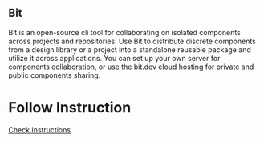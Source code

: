 ## Bit
Bit is an open-source cli tool for collaborating on isolated components across projects and repositories.
Use Bit to distribute discrete components from a design library or a project into a standalone reusable package and utilize it across applications.
You can set up your own server for components collaboration, or use the bit.dev cloud hosting for private and public components sharing.

# Follow Instruction
[Check Instructions](https://docs.bit.dev/docs/tutorials/bit-react-tutorial)